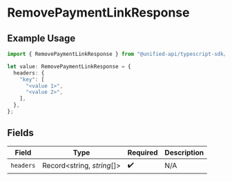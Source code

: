 # RemovePaymentLinkResponse

## Example Usage

```typescript
import { RemovePaymentLinkResponse } from "@unified-api/typescript-sdk/sdk/models/operations";

let value: RemovePaymentLinkResponse = {
  headers: {
    "key": [
      "<value 1>",
      "<value 2>",
    ],
  },
};
```

## Fields

| Field                      | Type                       | Required                   | Description                |
| -------------------------- | -------------------------- | -------------------------- | -------------------------- |
| `headers`                  | Record<string, *string*[]> | :heavy_check_mark:         | N/A                        |